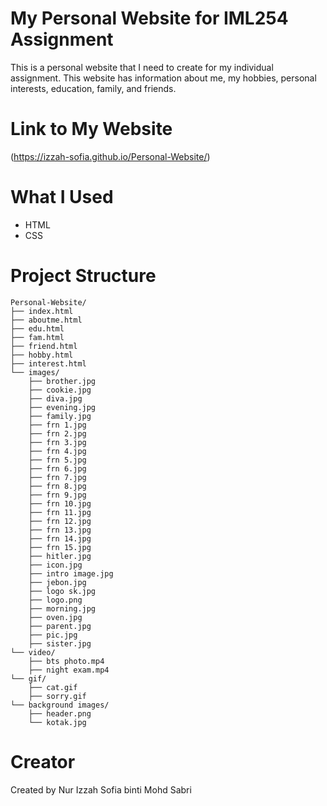 # My Personal Website for IML254 Assignment 
This is a personal website that I need to create for my individual assignment. This website has information about me, my hobbies, personal interests, education, family, and friends.

# Link to My Website
(https://izzah-sofia.github.io/Personal-Website/)

# What I Used
- HTML
- CSS

# Project Structure
```
Personal-Website/
├── index.html
├── aboutme.html
├── edu.html
├── fam.html
├── friend.html
├── hobby.html
├── interest.html
└── images/
    ├── brother.jpg
    ├── cookie.jpg
    ├── diva.jpg
    ├── evening.jpg
    ├── family.jpg
    ├── frn 1.jpg
    ├── frn 2.jpg
    ├── frn 3.jpg
    ├── frn 4.jpg
    ├── frn 5.jpg
    ├── frn 6.jpg
    ├── frn 7.jpg
    ├── frn 8.jpg
    ├── frn 9.jpg
    ├── frn 10.jpg
    ├── frn 11.jpg
    ├── frn 12.jpg
    ├── frn 13.jpg
    ├── frn 14.jpg
    ├── frn 15.jpg
    ├── hitler.jpg
    ├── icon.jpg
    ├── intro image.jpg
    ├── jebon.jpg
    ├── logo sk.jpg
    ├── logo.png
    ├── morning.jpg
    ├── oven.jpg
    ├── parent.jpg
    ├── pic.jpg
    ├── sister.jpg
└── video/
    ├── bts photo.mp4
    ├── night exam.mp4
└── gif/
    ├── cat.gif
    ├── sorry.gif
└── background images/
    ├── header.png
    └── kotak.jpg
```

# Creator
Created by Nur Izzah Sofia binti Mohd Sabri
